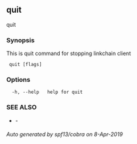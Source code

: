 ##  quit

quit

### Synopsis

This is quit command for stopping linkchain client

```
 quit [flags]
```

### Options

```
  -h, --help   help for quit
```

### SEE ALSO

* [](_root.md)	 - 

###### Auto generated by spf13/cobra on 8-Apr-2019

